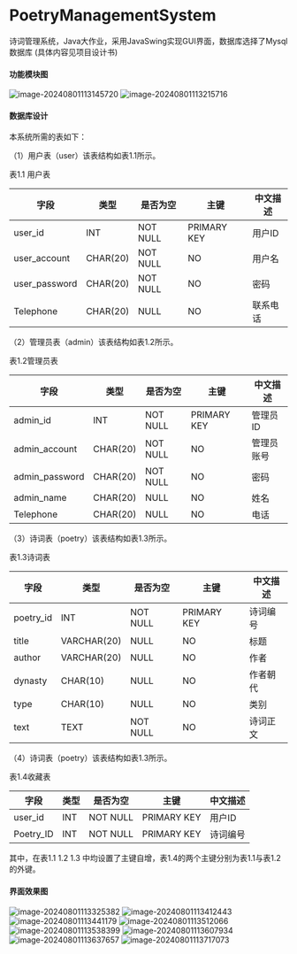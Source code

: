 # PoetryManagementSystem
诗词管理系统，Java大作业，采用JavaSwing实现GUI界面，数据库选择了Mysql数据库 (具体内容见项目设计书)



#### 功能模块图

<img src=".\image\image-20240801113145720.png" alt="image-20240801113145720" />

<img src=".\image\image-20240801113215716.png" alt="image-20240801113215716" />

#### 数据库设计

本系统所需的表如下：

（1）用户表（user）该表结构如表1.1所示。

表1.1 用户表



| 字段          | 类型     | 是否为空 | 主键        | 中文描述 |
| ------------- | -------- | -------- | ----------- | -------- |
| user_id       | INT      | NOT NULL | PRIMARY KEY | 用户ID   |
| user_account  | CHAR(20) | NOT NULL | NO          | 用户名   |
| user_password | CHAR(20) | NOT NULL | NO          | 密码     |
| Telephone     | CHAR(20) | NULL     | NO          | 联系电话 |



 

（2）管理员表（admin）该表结构如表1.2所示。

表1.2管理员表

| 字段           | 类型     | 是否为空  | 主键         | 中文描述   |
| -------------- | -------- | --------- | ------------ | ---------- |
| admin_id       | INT      | NOT  NULL | PRIMARY  KEY | 管理员ID   |
| admin_account  | CHAR(20) | NOT  NULL | NO           | 管理员账号 |
| admin_password | CHAR(20) | NOT  NULL | NO           | 密码       |
| admin_name     | CHAR(20) | NULL      | NO           | 姓名       |
| Telephone      | CHAR(20) | NULL      | NO           | 电话       |

 

（3）诗词表（poetry）该表结构如表1.3所示。

表1.3诗词表

| 字段      | 类型        | 是否为空  | 主键         | 中文描述 |
| --------- | ----------- | --------- | ------------ | -------- |
| poetry_id | INT         | NOT  NULL | PRIMARY  KEY | 诗词编号 |
| title     | VARCHAR(20) | NULL      | NO           | 标题     |
| author    | VARCHAR(20) | NULL      | NO           | 作者     |
| dynasty   | CHAR(10)    | NULL      | NO           | 作者朝代 |
| type      | CHAR(10)    | NULL      | NO           | 类别     |
| text      | TEXT        | NOT NULL  | NO           | 诗词正文 |

（4）诗词表（poetry）该表结构如表1.3所示。

表1.4收藏表

| 字段      | 类型 | 是否为空  | 主键         | 中文描述 |
| --------- | ---- | --------- | ------------ | -------- |
| user_id   | INT  | NOT  NULL | PRIMARY  KEY | 用户ID   |
| Poetry_ID | INT  | NOT NULL  | PRIMARY KEY  | 诗词编号 |

其中，在表1.1  1.2 1.3 中均设置了主键自增，表1.4的两个主键分别为表1.1与表1.2的外键。

#### 界面效果图

<img src=".\image\image-20240801113325382.png" alt="image-20240801113325382" />

<img src=".\image\image-20240801113412443.png" alt="image-20240801113412443" />

<img src=".\image\image-20240801113441179.png" alt="image-20240801113441179" />

<img src=".\image\image-20240801113512066.png" alt="image-20240801113512066" />

<img src=".\image\image-20240801113538399.png" alt="image-20240801113538399" />

<img src=".\image\image-20240801113607934.png" alt="image-20240801113607934" />

<img src=".\image\image-20240801113637657.png" alt="image-20240801113637657" />

<img src=".\image\image-20240801113717073.png" alt="image-20240801113717073" />
